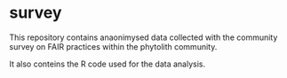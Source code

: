 # survey

This repository contains anaonimysed data collected with the community survey on FAIR practices within the phytolith community.

It also conteins the R code used for the data analysis.


